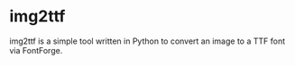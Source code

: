 # img2ttf
img2ttf is a simple tool written in Python to convert an image to a TTF font via FontForge.
